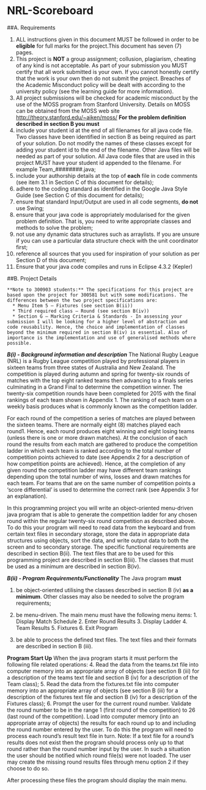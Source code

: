 # NRL-Scoreboard
##A. Requirements
  1. ALL instructions given in this document MUST be followed in order to be **eligible** for full marks for the project.This document has seven (7) pages.
  2. This project is **NOT** a group assignment; collusion, plagiarism, cheating of any kind is not acceptable. As part of your submission you MUST certify that all work submitted is your own. If you cannot honestly certify that the work is your own then do not submit the project. Breaches of the Academic Misconduct policy will be dealt with according to the university policy (see the learning guide for more information).
  3. All project submissions will be checked for academic misconduct by the use of the MOSS program from Stanford University. Details on MOSS can be obtained from the MOSS web site http://theory.stanford.edu/~aiken/moss/
  **For the problem definition described in section B you must**
  4. include your student id at the end of all filenames for all java code file. Two classes have been identified in section B as being required as part of your solution. Do not modify the names of these classes except for adding your student id to the end of the filename. Other Java files will be needed as part of your solution. All Java code files that are used in this project MUST have your student id appended to the filename. For example Team_########.java;
  5. include your authorship details at the top of **each** file in code comments (see item 3.1 in Section C of this document for details);
  6. adhere to the coding standard as identified in the Google Java Style Guide (see Section C of this document for details);
  7. ensure that standard Input/Output are used in all code segments, **do not** use Swing;
  8. ensure that your java code is appropriately modularised for the given problem definition. That is, you need to write appropriate classes and methods to solve the problem;
  9. not use any dynamic data structures such as arraylists. If you are unsure if you can use a particular data structure check with the unit coordinator first;
  10. reference all sources that you used for inspiration of your solution as per Section D of this document;
  11. Ensure that your java code compiles and runs in Eclipse 4.3.2 (Kepler)

##B. Project Details
```
**Note to 300903 students:** The specifications for this project are based upon the project for 300581 but with some modifications. The differences between the two project specifications are:
  * Menu Item 5 – Fixtures (see section B(ii))
  * Third required class – Round (see section B(iv))
  * Section G – Marking Criteria & Standards - In assessing your submission I will be looking for a higher level of abstraction and code reusability. Hence, the choice and implementation of classes beyond the minimum required in section B(iv) is essential. Also of importance is the implementation and use of generalised methods where possible.
```
**_B(i) - Background information and description_**
The National Rugby League (NRL) is a Rugby League competition played by professional players in sixteen teams from three states of Australia and New Zealand. The competition is played during autumn and spring for twenty-six rounds of matches with the top eight ranked teams then advancing to a finals series culminating in a Grand Final to determine the competition winner. The twenty-six competition rounds have been completed for 2015 with the final rankings of each team shown in Appendix 1. The ranking of each team on a weekly basis produces what is commonly known as the competition ladder.

For each round of the competition a series of matches are played between the sixteen teams. There are normally eight (8) matches played each round1. Hence, each round produces eight winning and eight losing teams (unless there is one or more drawn matches). At the conclusion of each round the results from each match are gathered to produce the competition ladder in which each team is ranked according to the total number of competition points achieved to date (see Appendix 2 for a description of how competition points are achieved). Hence, at the completion of any given round the competition ladder may have different team rankings depending upon the total number of wins, losses and drawn matches for each team. For teams that are on the same number of competition points a ‘score differential’ is used to determine the correct rank (see Appendix 3 for an explanation).

In this programming project you will write an object-oriented menu-driven java program that is able to generate the competition ladder for any chosen round within the regular twenty-six round competition as described above. To do this your program will need to read data from the keyboard and from certain text files in secondary storage, store the data in appropriate data structures using objects, sort the data, and write output data to both the screen and to secondary storage. The specific functional requirements are described in section B(ii). The text files that are to be used for this programming project are described in section B(iii). The classes that must be used as a minimum are described in section B(iv).

**_B(ii) - Program Requirements/Functionality_**
The Java program **must**
  1. be object-oriented utilising the classes described in section B (iv) **as a minimum**. Other classes may also be needed to solve the program requirements;
  2.  be menu-driven. The main menu must have the following menu items:
    1. Display Match Schedule
    2. Enter Round Results
    3. Display Ladder
    4. Team Results
    5. Fixtures
    6. Exit Program

  3. be able to process the defined text files. The text files and their formats are described in section B (iii).

**Program Start Up**
When the java program starts it must perform the following file related operations:
  4. Read the data from the teams.txt file into computer memory into an appropriate array of objects (see section B (iii) for a description of the teams text file and section B (iv) for a description of the Team class);
  5. Read the data from the fixtures.txt file into computer memory into an appropriate array of objects (see section B (iii) for a description of the fixtures text file and section B (iv) for a description of the Fixtures class);
  6. Prompt the user for the current round number. Validate the round number to be in the range 1 (first round of the competition) to 26 (last round of the competition). Load into computer memory (into an appropriate array of objects) the results for each round up to and including the round number entered by the user. To do this the program will need to process each round’s result text file in turn. Note: If a text file for a round’s results does not exist then the program should process only up to that round rather than the round number input by the user. In such a situation the user should be notified which round file(s) were not loaded. The user may create the missing round results files through menu option 2 if they choose to do so.

After processing these files the program should display the main menu.